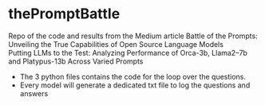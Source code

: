 # thePromptBattle
Repo of the code and results from the Medium article Battle of the Prompts: Unveiling the True Capabilities of Open Source Language Models
<br>
Putting LLMs to the Test: Analyzing Performance of Orca-3b, Llama2–7b and Platypus-13b Across Varied Prompts<br>
- The 3 python files contains the code for the loop over the questions.
- Every model will generate a dedicated txt file to log the questions and answers
<br>
